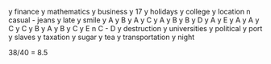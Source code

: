 y finance
y mathematics
y business
y 17
y holidays
y college
y location
n casual - jeans
y late
y smile
y A
y B
y A
y C
y A
y B
y B
y D
y A
y E
y A
y A
y C
y C
y B
y A
y B
y C
y E
n C - D
y destruction
y universities
y political
y port
y slaves
y taxation
y sugar
y tea
y transportation
y night

38/40 = 8.5